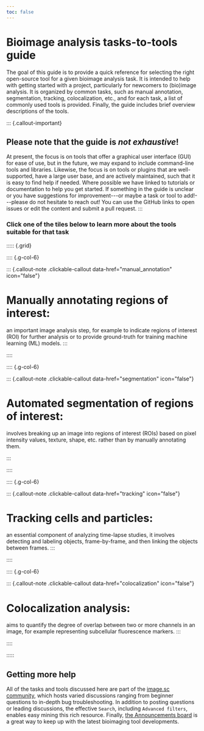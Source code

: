 ```yaml
---
toc: false
---
```


# Bioimage analysis tasks-to-tools guide

The goal of this guide is to provide a quick reference for selecting the right open-source tool for a given bioimage analysis task. It is intended to help with getting started with a project, particularly for newcomers to (bio)image analysis. It is organized by common tasks, such as manual annotation, segmentation, tracking, colocalization, etc., and for each task, a list of commonly used tools is provided. Finally, the guide includes brief overview descriptions of the tools.

::: {.callout-important}
## Please note that the guide is *not exhaustive*!
At present, the focus is on tools that offer a graphical user interface (GUI) for ease of use, but in the future, we may expand to include command-line tools and libraries. Likewise, the focus is on tools or plugins that are well-supported, have a large user base, and are actively maintained, such that it is easy to find help if needed. Where possible we have linked to tutorials or documentation to help you get started. If something in the guide is unclear or you have suggestions for improvement---or maybe a task or tool to add!---please do not hesitate to reach out! You can use the GitHub links to open issues or edit the content and submit a pull request.
:::

### Click one of the tiles below to learn more about the tools suitable for that task

::::: {.grid}

:::: {.g-col-6}


::: {.callout-note .clickable-callout data-href="manual_annotation" icon="false"}

# Manually annotating regions of interest:

an important image analysis step, for example to indicate regions of interest (ROI) for further analysis or to provide ground-truth for training machine learning (ML) models.
:::
    
::::

:::: {.g-col-6}

::: {.callout-note .clickable-callout data-href="segmentation" icon="false"}
# Automated segmentation of regions of interest:

involves breaking up an image into regions of interest (ROIs) based on pixel intensity values, texture, shape, etc. rather than by manually annotating them.

:::

::::

:::: {.g-col-6}


::: {.callout-note .clickable-callout data-href="tracking" icon="false"}

# Tracking cells and particles:

an essential component of analyzing time-lapse studies,  it involves detecting and labeling objects, frame-by-frame, and then linking the objects between frames.
:::
    
::::

:::: {.g-col-6}

::: {.callout-note .clickable-callout data-href="colocalization" icon="false"}
# Colocalization analysis:

aims to quantify the degree of overlap between two or more channels in an image, for example representing subcellular fluorescence markers.
:::

::::

:::::


## Getting more help

All of the tasks and tools discussed here are part of the [image.sc community](https://forum.image.sc), which hosts varied discussions ranging from beginner questions to in-depth bug troubleshooting. In addition to posting questions or leading discussions, the effective `Search`, including `Advanced filters`, enables easy mining this rich resource.  Finally, [the Announcements board](https://forum.image.sc/c/announcements/10) is a great way to keep up with the latest bioimaging tool developments. 

